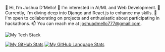 👋 Hi, I’m Joshua D'Mello!
👀 I’m interested in AI/ML and Web Development.
🌱 Currently, I'm diving deep into Django and React.js to enhance my skills.
💼 I'm open to collaborating on projects and enthusiastic about participating in hackathons.
📫 You can reach me at joshuadmello777@gmail.com.

![My Tech Stack](https://github-readme-tech-stack.vercel.app/api/cards?fontSize=25&lineHeight=8&lineCount=2&width=1200&line1=react%2Creact%2C1897d6%3Bhtml%2Chtml%2Cbd1a1a%3Bcss%2Ccss%2C1489e7%3Bjavascript%2Cjs%2Cddef18%3Bbootstrap%2Cbootstrap%2C8e0ca8%3Btailwind+css%2Ctailwind%2C16bd97%3B&line2=python%2Cpython%2Cc91fc4%3Bmysql%2Cmysql%2C20dbbe%3Bflutter%2Cflutter%2C17c8a0%3Bdart%2Cdart%2C063e86%3Barduino%2Carduino%2Cd01515%3Bjava%2Cjava%2Cc80d0d%3B)
  
[![My GitHub Stats](https://github-readme-stats.vercel.app/api/?username=Joshuadmello04&count_private=true&theme=tokyonight&showicons=true)]()
[![My GitHub Language Stats](https://github-readme-stats.vercel.app/api/top-langs/?username=Joshuadmello04&langs_count=5&theme=tokyonight)]()

<!---
Joshuadmello04/Joshuadmello04 is a ✨ special ✨ repository because its `README.md` (this file) appears on your GitHub profile.
You can click the Preview link to take a look at your changes.
--->
